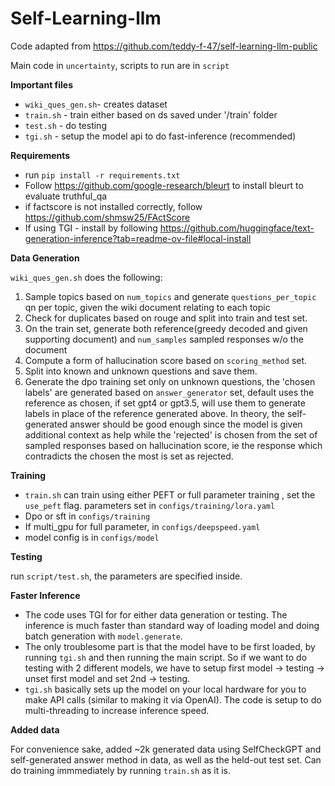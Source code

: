 # Self-Learning-llm

Code adapted from https://github.com/teddy-f-47/self-learning-llm-public

Main code in `uncertainty`, scripts to run are in `script`

**Important files**
- `wiki_ques_gen.sh`- creates dataset
- `train.sh` - train either based on ds saved under '/train' folder
- `test.sh` - do testing
- `tgi.sh` - setup the model api to do fast-inference (recommended)

**Requirements**
- run `pip install -r requirements.txt`
- Follow https://github.com/google-research/bleurt to install bleurt to evaluate truthful_qa
- if factscore is not installed correctly, follow https://github.com/shmsw25/FActScore
- If using TGI - install by following https://github.com/huggingface/text-generation-inference?tab=readme-ov-file#local-install


**Data Generation**

`wiki_ques_gen.sh` does the following:

1) Sample topics based on `num_topics` and generate `questions_per_topic` qn per topic, given the wiki document relating to each topic 
2) Check for duplicates based on rouge and split into train and test set.
3) On the train set, generate both reference(greedy decoded and given supporting document) and `num_samples` sampled responses w/o the document
4) Compute a form of hallucination score based on `scoring_method` set.
5) Split into known and unknown questions and save them.
6) Generate the dpo training set only on unknown questions, the 'chosen labels' are generated based on `answer_generator` set, default uses the reference as chosen, if set gpt4 or gpt3.5, will use them to generate labels in place of the reference generated above. In theory, the self-generated answer should be good enough since the model is given additional context as help while the 'rejected' is chosen from the set of sampled responses based on hallucination score, ie the response which contradicts the chosen the most is set as rejected.

**Training**

- `train.sh` can train using either PEFT or full parameter training , set the `use_peft` flag. parameters set in `configs/training/lora.yaml`
- Dpo or sft in `configs/training`
- If multi_gpu for full parameter, in `configs/deepspeed.yaml`
- model config is in `configs/model`

**Testing**

run `script/test.sh`, the parameters are specified inside.

**Faster Inference**
- The code uses TGI for for either data generation or testing. The inference is much faster than standard way of loading model and doing batch generation with `model.generate`.
- The only troublesome part is that the model have to be first loaded, by running `tgi.sh` and then running the main script. So if we want to do testing with 2 different models, we have to setup first model -> testing -> unset first model and set 2nd -> testing.
- `tgi.sh` basically sets up the model on your local hardware for you to make API calls (similar to making it via OpenAI). The code is setup to do multi-threading to increase inference speed.

**Added data**

For convenience sake, added ~2k generated data using SelfCheckGPT and self-generated answer method in data, as well as the held-out test set. Can do training immmediately by running `train.sh` as it is.


